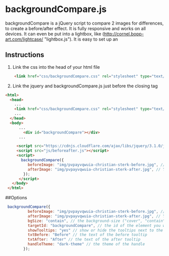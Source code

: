 # backgroundCompare.js
backgroundCompare is a jQuery script to compare 2 images for differences, to create a before/after effect. It is fully responsive and works on all devices. It can even be put into a lightbox, like (http://cornel.bopp-art.com/lightcase/ "lightbox.js"). It is easy to set up an

## Instructions

1. Link the css into the head of your html file

```html
    <link href="css/backgroundCompare.css" rel="stylesheet" type="text/css" />
```

2. Link the jquery and backgroundCompare.js just before the closing </body> tag

```html
<html>
  <head>
    ...
    <link href="css/backgroundCompare.css" rel="stylesheet" type="text/css" />
    ...
  </head>
  <body>
      ...
        <div id="backgroundCompare"></div>
      ...

     <script src="https://cdnjs.cloudflare.com/ajax/libs/jquery/3.1.0/jquery.min.js"></script>
     <script src="js/beforeafter.js"></script>
     <script>
       backgroundCompare({
          beforeImage: "img/pvpayvqwuia-christian-sterk-before.jpg", // Your before image
          afterImage: "img/pvpayvqwuia-christian-sterk-after.jpg", // Your after image
        });
      </script>
   </body>
 </html>
```

##Options
```javascript
 backgroundCompare({
          beforeImage: "img/pvpayvqwuia-christian-sterk-before.jpg", // Your before image
          afterImage: "img/pvpayvqwuia-christian-sterk-after.jpg", // Your after image
          bgSize: "contain", // the background-size ("cover", "contain" for responsive awesomeness)
          targetId: "backgroundCompare", // the id of the element you want the script to load into
          showTooltips: "yes" // show or hide the tooltips next to the handle
          txtBefore: "Before" // the text of the before tooltip
          txtAfter: "After" // the text of the after tooltip
          handleTheme: "dark-theme" // the theme of the handle
        });
```
